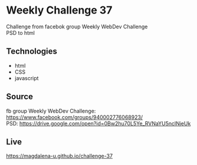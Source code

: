 # Weekly Challenge 37

Challenge from facebok group Weekly WebDev Challenge  
PSD to html 

## Technologies
* html
* CSS
* javascript

## Source

fb group Weekly WebDev Challenge: https://www.facebook.com/groups/940002776068923/  
PSD: https://drive.google.com/open?id=0Bw2hu70L5Ye_RVNaYU5nclNjeUk

## Live
https://magdalena-u.github.io/challenge-37
